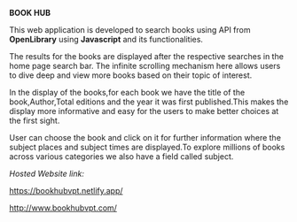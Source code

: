 **BOOK HUB**

This web application is developed to search books using API from **OpenLibrary** using **Javascript** and its functionalities.

The results for the books are displayed after the respective searches in the home page search bar.
The infinite scrolling mechanism here allows users to dive deep and view more books based on their topic of interest.

In the display of the books,for each book we have the title of the book,Author,Total editions and the year it was first published.This makes the display more informative and easy for the users to make better choices at the first sight.

User can choose the book and click on it for further information where the subject places and subject times are displayed.To explore millions of books across various categories we also have a field called subject.

*Hosted Website link:*

https://bookhubvpt.netlify.app/

http://www.bookhubvpt.com/


